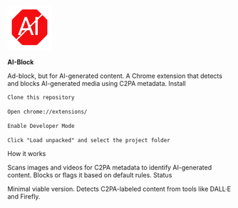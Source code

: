 <img src="./ai-block.png" alt="Screenshot" width="100"/>

<b>AI-Block</b>

Ad-block, but for AI-generated content.
A Chrome extension that detects and blocks AI-generated media using C2PA metadata.
Install

    Clone this repository

    Open chrome://extensions/

    Enable Developer Mode

    Click "Load unpacked" and select the project folder

How it works

Scans images and videos for C2PA metadata to identify AI-generated content. Blocks or flags it based on default rules.
Status

Minimal viable version. Detects C2PA-labeled content from tools like DALL·E and Firefly.
